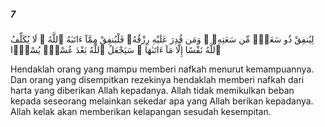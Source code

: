 ##### 7

<span class="ayah">لِيُنفِقْ ذُو سَعَةٍۢ مِّن سَعَتِهِۦ ۖ وَمَن قُدِرَ عَلَيْهِ رِزْقُهُۥ فَلْيُنفِقْ مِمَّآ ءَاتَىٰهُ ٱللَّهُ ۚ لَا يُكَلِّفُ ٱللَّهُ نَفْسًا إِلَّا مَآ ءَاتَىٰهَا ۚ سَيَجْعَلُ ٱللَّهُ بَعْدَ عُسْرٍۢ يُسْرًۭا</span>

<span class="ayah_translation">Hendaklah orang yang mampu memberi nafkah menurut kemampuannya. Dan orang yang disempitkan rezekinya hendaklah memberi nafkah dari harta yang diberikan Allah kepadanya. Allah tidak memikulkan beban kepada seseorang melainkan sekedar apa yang Allah berikan kepadanya. Allah kelak akan memberikan kelapangan sesudah kesempitan.</span>
